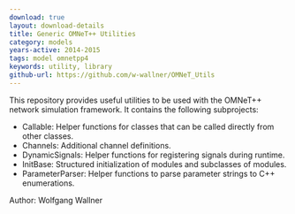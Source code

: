 ```yaml
---
download: true
layout: download-details
title: Generic OMNeT++ Utilities
category: models
years-active: 2014-2015
tags: model omnetpp4
keywords: utility, library
github-url: https://github.com/w-wallner/OMNeT_Utils
---
```


This repository provides useful utilities to be used with the OMNeT++ network
simulation framework. It contains the following subprojects:

- Callable: Helper functions for classes that can be called directly from other classes.
- Channels: Additional channel definitions.
- DynamicSignals: Helper functions for registering signals during runtime.
- InitBase: Structured initialization of modules and subclasses of modules.
- ParameterParser: Helper functions to parse parameter strings to C++ enumerations.

Author: Wolfgang Wallner
